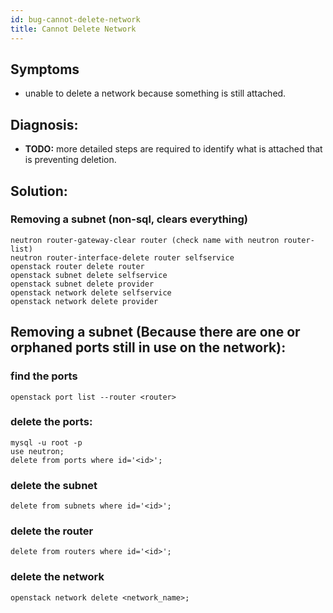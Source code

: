 ```yaml
---
id: bug-cannot-delete-network
title: Cannot Delete Network
---
```


## Symptoms
- unable to delete a network because something is still attached. 

## Diagnosis:
- **TODO:** more detailed steps are required to identify what is attached that is preventing deletion.

## Solution:
### Removing a subnet (non-sql, clears everything)
```
neutron router-gateway-clear router (check name with neutron router-list)
neutron router-interface-delete router selfservice
openstack router delete router
openstack subnet delete selfservice
openstack subnet delete provider
openstack network delete selfservice
openstack network delete provider
```
## Removing a subnet (Because there are one or orphaned ports still in use on the network): 
### find the ports
```
openstack port list --router <router>
```
### delete the ports:
```
mysql -u root -p
use neutron;
delete from ports where id='<id>';
```
### delete the subnet
```
delete from subnets where id='<id>';
```
### delete the router
```
delete from routers where id='<id>';
```
### delete the network
```
openstack network delete <network_name>;
```